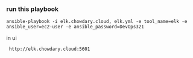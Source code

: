 ### run this playbook 

```shell
ansible-playbook -i elk.chowdary.cloud, elk.yml -e tool_name=elk -e ansible_user=ec2-user -e ansible_password=DevOps321
```

in ui 
```text
 http://elk.chowdary.cloud:5601
```